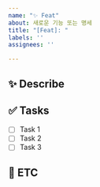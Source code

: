 ```yaml
---
name: "✨ Feat"
about: 새로운 기능 또는 명세
title: "[Feat]: "
labels: ''
assignees: ''

---
```


## ✨ Describe
<!-- 새로운 기능, 명세에 대한 설명을 작성해 주세요. 자세히 적을수록 좋아요 ! -->

## ✅ Tasks
<!-- 해야 하는 일에 대한 Tasks를 작성해 주세요. -->

- [ ] Task 1
- [ ] Task 2
- [ ] Task 3

## 💬 ETC
<!-- 작업과 관련된 추가 정보나 참고 사항 등 더 전달할 내용이 있다면 여기에 작성해 주세요. -->
